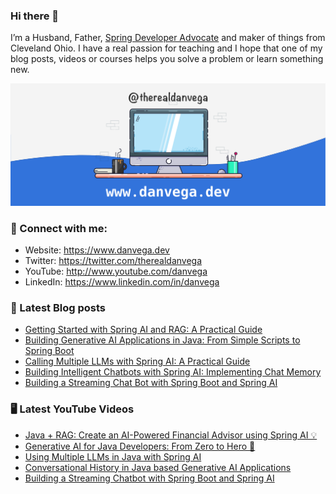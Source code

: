 ### Hi there 👋

I’m a Husband, Father, [Spring Developer Advocate](https://tanzu.vmware.com/developer/advocates/) and maker of things from Cleveland Ohio. I have a real passion for teaching and I hope that one of my blog posts, videos or courses helps you solve a problem or learn something new.

![Profile Header](./github_profile_header.png)

### 🤝 Connect with me:

- Website: https://www.danvega.dev
- Twitter: https://twitter.com/therealdanvega
- YouTube: http://www.youtube.com/danvega
- LinkedIn: https://www.linkedin.com/in/danvega

### 📝 Latest Blog posts

<!-- BLOG-POST-LIST:START -->
- [Getting Started with Spring AI and RAG: A Practical Guide](/blog/2024/10/22/getting-started-with-spring-ai-rag)
- [Building Generative AI Applications in Java: From Simple Scripts to Spring Boot](/blog/2024/10/15/ai-java-developers)
- [Calling Multiple LLMs with Spring AI: A Practical Guide](/blog/2024/10/14/spring-ai-multiple-llms)
- [Building Intelligent Chatbots with Spring AI: Implementing Chat Memory](/blog/2024/10/11/spring-ai-chat-memory)
- [Building a Streaming Chat Bot with Spring Boot and Spring AI](/blog/2024/10/08/spring-ai-streaming-chatbot)
<!-- BLOG-POST-LIST:END -->

### 🖥 Latest YouTube Videos

<!-- YOUTUBE:START -->
- [Java + RAG: Create an AI-Powered Financial Advisor using Spring AI 💡](https://www.youtube.com/watch?v=6Pgmr7xMjiY)
- [Generative AI for Java Developers: From Zero to Hero 🦸](https://www.youtube.com/watch?v=uoOwVWVl_eU)
- [Using Multiple LLMs in Java with Spring AI](https://www.youtube.com/watch?v=bK1MTlEDQvk)
- [Conversational History in Java based Generative AI Applications](https://www.youtube.com/watch?v=6VdM1MOOMrw)
- [Building a Streaming Chatbot with Spring Boot and Spring AI](https://www.youtube.com/watch?v=q2p0mG4RICM)
<!-- YOUTUBE:END -->
